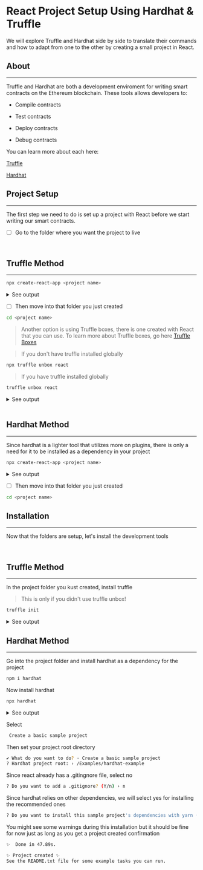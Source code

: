# React Project Setup Using Hardhat & Truffle

We will explore Truffle and Hardhat side by side to translate their commands and how to adapt from one to the other by creating a small project in React.

## About

---
Truffle and Hardhat are both a development enviroment for writing smart contracts on the Ethereum blockchain. These tools allows developers to:

- Compile contracts

- Test contracts

- Deploy contracts

- Debug contracts

You can learn more about each here:

[Truffle](https://www.trufflesuite.com/docs/truffle/overview)

[Hardhat](https://www.trufflesuite.com/docs/truffle/overview)

## Project Setup

---

The first step we need to do is set up a project with React before we start writing our smart contracts.

- [ ] Go to the folder where you want the project to live

<br>

## Truffle Method

---

```sh
npx create-react-app <project name>
```

<details> <summary>See output</summary>

```sh
npx create-react-app truffle-example

Creating a new React app in /Examples/truffle-example.

Installing packages. This might take a couple of minutes.
Installing react, react-dom, and react-scripts with cra-template...



Created git commit.

Success! Created truffle-example at /Examples/truffle-example
Inside that directory, you can run several commands:

  yarn start
    Starts the development server.

  yarn build
    Bundles the app into static files for production.

  yarn test
    Starts the test runner.

  yarn eject
    Removes this tool and copies build dependencies, configuration files
    and scripts into the app directory. If you do this, you can’t go back!

We suggest that you begin by typing:

  cd truffle-example
  yarn start

Happy hacking!
```

</details>

- [ ] Then move into that folder you just created

```sh
cd <project name>
```

> Another option is using Truffle boxes, there is one created with React that you can use. To learn more about Truffle boxes, go here [Truffle Boxes]("https://www.trufflesuite.com/boxes")

> If you don't have truffle installed globally

```sh
npx truffle unbox react
```

>If you have truffle installed globally

```sh
truffle unbox react
```

<details> <summary>See output</summary>

```sh
truffle unbox react

Starting unbox...
=================

✔ Preparing to download box
✔ Downloading
✔ Cleaning up temporary files
✔ Setting up box

Unbox successful, sweet!

Commands:

  Compile:              truffle compile
  Migrate:              truffle migrate
  Test contracts:       truffle test
  Test dapp:            cd client && npm test
  Run dev server:       cd client && npm run start
  Build for production: cd client && npm run build
```

</details>

<br>

## Hardhat Method

---
Since hardhat is a lighter tool that utilizes more on plugins, there is only a need for it to be installed as a dependency in your project

```sh
npx create-react-app <project name>
```

<details> <summary>See output</summary>

```sh
npx create-react-app hardhat-example

Creating a new React app in /Examples/hardhat-example.

Installing packages. This might take a couple of minutes.
Installing react, react-dom, and react-scripts with cra-template...



Created git commit.

Success! Created hardhat-example at /Examples/hardhat-example
Inside that directory, you can run several commands:

  yarn start
    Starts the development server.

  yarn build
    Bundles the app into static files for production.

  yarn test
    Starts the test runner.

  yarn eject
    Removes this tool and copies build dependencies, configuration files
    and scripts into the app directory. If you do this, you can’t go back!

We suggest that you begin by typing:

  cd hardhat-example
  yarn start

Happy hacking!
```

</details>

- [ ] Then move into that folder you just created

```sh
cd <project name>
```

## Installation

---
Now that the folders are setup, let's install the development tools

<br>

## Truffle Method

---

In the project folder you kust created, install truffle

>This is only if you  didn't use truffle unbox!

```sh
truffle init
```

<details> <summary>See output</summary>

```sh
truffle init

Starting init...
================

> Copying project files to /Examples/truffle-example

Init successful, sweet!
```

</details>


## Hardhat Method

---
Go into the project folder and install hardhat as a dependency for the project

```sh
npm i hardhat
```

Now install hardhat

```sh
npx hardhat
```
<details> <summary>See output</summary>

```sh
npx hardhat
888    888                      888 888               888
888    888                      888 888               888
888    888                      888 888               888
8888888888  8888b.  888d888 .d88888 88888b.   8888b.  888888
888    888     "88b 888P"  d88" 888 888 "88b     "88b 888
888    888 .d888888 888    888  888 888  888 .d888888 888
888    888 888  888 888    Y88b 888 888  888 888  888 Y88b.
888    888 "Y888888 888     "Y88888 888  888 "Y888888  "Y888

👷 Welcome to Hardhat v2.6.1 👷‍

? What do you want to do? …
❯ Create a basic sample project
  Create an advanced sample project
  Create an empty hardhat.config.js
  Quit
```

</details>

Select

```sh
 Create a basic sample project
 ```

 Then set your project root directory

```sh
✔ What do you want to do? · Create a basic sample project
? Hardhat project root: › /Examples/hardhat-example
```

Since react already has a .gitingnore file, select no

```sh
? Do you want to add a .gitignore? (Y/n) › n
```
Since hardhat relies on other dependencies, we will select yes for installing the recommended ones

```sh
? Do you want to install this sample project's dependencies with yarn (@nomiclabs/hardhat-waffle ethereum-waffle chai @nomiclabs/hardhat-ethers ethers)? (Y/n) › y
```

You might see some warnings during this installation but it should be fine for now just as long as you get a project created confirmation

```sh
✨  Done in 47.89s.

✨ Project created ✨
See the README.txt file for some example tasks you can run.
```